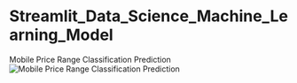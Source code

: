 # Streamlit_Data_Science_Machine_Learning_Model
Mobile Price Range Classification Prediction
![Mobile Price Range Classification Prediction](http://localhost:8501/)

